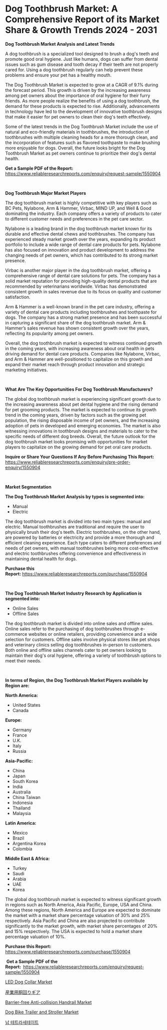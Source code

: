 <p><h1>Dog Toothbrush Market: A Comprehensive Report of its Market Share & Growth Trends 2024 - 2031</h1></p><p><strong>Dog Toothbrush Market Analysis and Latest Trends</strong></p>
<p><p>A dog toothbrush is a specialized tool designed to brush a dog's teeth and promote good oral hygiene. Just like humans, dogs can suffer from dental issues such as gum disease and tooth decay if their teeth are not properly cared for. Using a dog toothbrush regularly can help prevent these problems and ensure your pet has a healthy mouth.</p><p>The Dog Toothbrush Market is expected to grow at a CAGR of 9.1% during the forecast period. This growth is driven by the increasing awareness among pet owners about the importance of oral hygiene for their furry friends. As more people realize the benefits of using a dog toothbrush, the demand for these products is expected to rise. Additionally, advancements in technology have led to the development of innovative toothbrush designs that make it easier for pet owners to clean their dog's teeth effectively.</p><p>Some of the latest trends in the Dog Toothbrush Market include the use of natural and eco-friendly materials in toothbrushes, the introduction of toothbrushes with multiple cleaning heads for a more thorough clean, and the incorporation of features such as flavored toothpaste to make brushing more enjoyable for dogs. Overall, the future looks bright for the Dog Toothbrush Market as pet owners continue to prioritize their dog's dental health.</p></p>
<p><strong>Get a Sample PDF of the Report:&nbsp;</strong> <a href="https://www.reliableresearchreports.com/enquiry/request-sample/1550904">https://www.reliableresearchreports.com/enquiry/request-sample/1550904</a></p>
<p>&nbsp;</p>
<p><strong>Dog Toothbrush Major Market Players</strong></p>
<p><p>The dog toothbrush market is highly competitive with key players such as BC Pets, Nylabone, Arm & Hammer, Virbac, MIND UP, and Well & Good dominating the industry. Each company offers a variety of products to cater to different customer needs and preferences in the pet care sector. </p><p>Nylabone is a leading brand in the dog toothbrush market known for its durable and effective dental chews and toothbrushes. The company has experienced steady market growth over the years, expanding its product portfolio to include a wide range of dental care products for pets. Nylabone has also focused on innovation and product development to address the changing needs of pet owners, which has contributed to its strong market presence.</p><p>Virbac is another major player in the dog toothbrush market, offering a comprehensive range of dental care solutions for pets. The company has a solid market reputation for providing high-quality dental products that are recommended by veterinarians worldwide. Virbac has demonstrated consistent growth in sales revenue due to its focus on quality and customer satisfaction.</p><p>Arm & Hammer is a well-known brand in the pet care industry, offering a variety of dental care products including toothbrushes and toothpaste for dogs. The company has a strong market presence and has been successful in capturing a significant share of the dog toothbrush market. Arm & Hammer’s sales revenue has shown consistent growth over the years, reflecting its popularity among pet owners.</p><p>Overall, the dog toothbrush market is expected to witness continued growth in the coming years, with increasing awareness about oral health in pets driving demand for dental care products. Companies like Nylabone, Virbac, and Arm & Hammer are well-positioned to capitalize on this growth and expand their market reach through product innovation and strategic marketing initiatives.</p></p>
<p>&nbsp;</p>
<p><strong>What Are The Key Opportunities For Dog Toothbrush Manufacturers?</strong></p>
<p><p>The global dog toothbrush market is experiencing significant growth due to the increasing awareness about pet dental hygiene and the rising demand for pet grooming products. The market is expected to continue its growth trend in the coming years, driven by factors such as the growing pet population, the rising disposable income of pet owners, and the increasing adoption of pets in developed and emerging economies. The market is also witnessing innovations in toothbrush designs and materials to cater to the specific needs of different dog breeds. Overall, the future outlook for the dog toothbrush market looks promising with opportunities for market players to capitalize on the growing demand for pet oral care products.</p></p>
<p><strong>Inquire or Share Your Questions If Any Before Purchasing This Report:</strong> <a href="https://www.reliableresearchreports.com/enquiry/pre-order-enquiry/1550904">https://www.reliableresearchreports.com/enquiry/pre-order-enquiry/1550904</a></p>
<p>&nbsp;</p>
<p><strong>Market Segmentation</strong></p>
<p><strong>The Dog Toothbrush Market Analysis by types is segmented into:</strong></p>
<p><ul><li>Manual</li><li>Electric</li></ul></p>
<p><p>The dog toothbrush market is divided into two main types: manual and electric. Manual toothbrushes are traditional and require the user to physically brush their dog's teeth. Electric toothbrushes, on the other hand, are powered by batteries or electricity and provide a more thorough and efficient cleaning experience. Each type caters to different preferences and needs of pet owners, with manual toothbrushes being more cost-effective and electric toothbrushes offering convenience and effectiveness in maintaining dental health for dogs.</p></p>
<p><strong>Purchase this Report:&nbsp;</strong><a href="https://www.reliableresearchreports.com/purchase/1550904">https://www.reliableresearchreports.com/purchase/1550904</a></p>
<p>&nbsp;</p>
<p><strong>The Dog Toothbrush Market Industry Research by Application is segmented into:</strong></p>
<p><ul><li>Online Sales</li><li>Offline Sales</li></ul></p>
<p><p>The dog toothbrush market is divided into online sales and offline sales. Online sales refer to the purchasing of dog toothbrushes through e-commerce websites or online retailers, providing convenience and a wide selection for customers. Offline sales involve physical stores like pet shops and veterinary clinics selling dog toothbrushes in-person to customers. Both online and offline sales channels cater to pet owners looking to maintain their dog's oral hygiene, offering a variety of toothbrush options to meet their needs.</p></p>
<p>&nbsp;</p>
<p><strong>In terms of Region, the Dog Toothbrush Market Players available by Region are:</strong></p>
<p>
    <p> <strong> North America: </strong>
        <ul>
            <li>United States</li>
            <li>Canada</li>
        </ul>
        </p> 
    <p> <strong> Europe: </strong>
        <ul>
            <li>Germany</li>
            <li>France</li>
            <li>U.K.</li>
            <li>Italy</li>
            <li>Russia</li>
        </ul>
        </p> 
    <p> <strong> Asia-Pacific: </strong>
        <ul>
            <li>China</li>
            <li>Japan</li>
            <li>South Korea</li>
            <li>India</li>
            <li>Australia</li>
            <li>China Taiwan</li>
            <li>Indonesia</li>
            <li>Thailand</li>
            <li>Malaysia</li>
        </ul>
        </p> 
    <p> <strong> Latin America: </strong>
        <ul>
            <li>Mexico</li>
            <li>Brazil</li>
            <li>Argentina Korea</li>
            <li>Colombia</li>
        </ul>
        </p> 
    <p> <strong> Middle East & Africa: </strong>
        <ul>
            <li>Turkey</li>
            <li>Saudi</li>
            <li>Arabia</li>
            <li>UAE</li>
            <li>Korea</li>
        </ul>
    </p>
    </p>
<p><p>The global dog toothbrush market is expected to witness significant growth in regions such as North America, Asia Pacific, Europe, USA and China. Among these regions, North America and Europe are expected to dominate the market with a market share percentage valuation of 30% and 25% respectively. Asia Pacific and China are also projected to contribute significantly to the market growth, with market share percentages of 20% and 15% respectively. The USA is expected to hold a market share percentage valuation of 10%.</p></p>
<p><strong>Purchase this Report: </strong><a href="https://www.reliableresearchreports.com/purchase/1550904">https://www.reliableresearchreports.com/purchase/1550904</a></p>
<p>&nbsp;<strong>Get a Sample PDF of the Report:&nbsp;&nbsp;</strong><a href="https://www.reliableresearchreports.com/enquiry/request-sample/1550904">https://www.reliableresearchreports.com/enquiry/request-sample/1550904</a></p>
<p><strong></strong></p>
<p><p><a href="https://github.com/mbisetmhermsr/Market-Research-Report-List-1/blob/main/led-dog-collar-market.md">LED Dog Collar Market</a></p><p><a href="https://github.com/avwofrml53535/Market-Research-Report-List-1/blob/main/51528603392.md">産業用胴回りギア</a></p><p><a href="https://issuu.com/reportprime-2/docs/barrier-free-anti-collision-handrail-market-size-2">Barrier-free Anti-collision Handrail Market</a></p><p><a href="https://github.com/zjyglelu/Market-Research-Report-List-1/blob/main/dog-bike-trailer-and-stroller-market.md">Dog Bike Trailer and Stroller Market</a></p><p><a href="https://medium.com/@garyauer906782023/%EC%A3%BC%EC%B2%A0%ED%85%8C%ED%8A%B8%EB%9D%BC%EC%95%84%EC%84%B8%ED%85%8C%EC%9D%B4%ED%8A%B8-%EC%8B%9C%EC%9E%A5-%EC%8B%9C%EC%9E%A5-%EC%A0%90%EC%9C%A0%EC%9C%A8-%EC%8B%9C%EC%9E%A5-%EB%8F%99%ED%96%A5-%EB%B0%8F-%EB%AF%B8%EB%9E%98-%EC%84%B1%EC%9E%A5-%ED%83%90%EC%83%89-462ef35684b9">납 테트라세테이트</a></p></p>